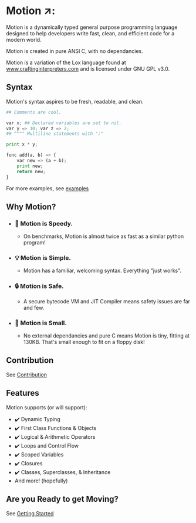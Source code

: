 # Motion ↗️:

Motion is a dynamically typed general purpose programming language designed to help developers write fast, clean, and efficient code for a modern world.

Motion is created in pure ANSI C, with no dependancies.

Motion is a variation of the Lox language found at www.craftinginterpreters.com and is licensed under GNU GPL v3.0.

## Syntax

Motion's syntax aspires to be fresh, readable, and clean.

```python
## Comments are cool.

var x; ## Declared variables are set to nil.
var y => 10; var z => 2;
## ^^^^ Multiline statements with ";"

print x * y;

func add(a, b) => {
	var new => (a + b);
	print new;
	return new;
}
```

For more examples, see [examples](/example)

## Why Motion?
* ###  :rocket: Motion is Speedy.
	- On benchmarks, Motion is almost twice as fast as a similar python program!
* ### :bulb: Motion is Simple.
	- Motion has a familiar, welcoming syntax. Everything "just works".
* ### :lock: Motion is Safe.
	- A secure bytecode VM and JIT Compiler means safety issues are far and few.
* ### :floppy_disk: Motion is Small.
	- No external dependancies and pure C means Motion is tiny, fitting at 130KB. That's small enough to fit on a floppy disk!

## Contribution
See [Contribution](CONTRIBUTING.md)

## Features
Motion supports (or will support):

* :heavy_check_mark: Dynamic Typing
* :heavy_check_mark: First Class Functions & Objects
* :heavy_check_mark: Logical & Arithmetic Operators
* :heavy_check_mark: Loops and Control Flow
* :heavy_check_mark: Scoped Variables
* :heavy_check_mark: Closures
* :heavy_check_mark: Classes, Superclasses, & Inheritance
* And more! (hopefully)

## Are you Ready to get Moving?
See [Getting Started](docs/Getting_Started/Installation.md)
